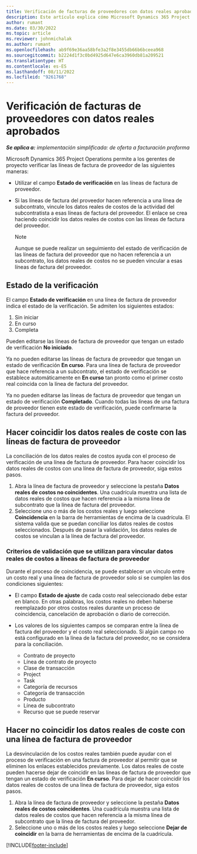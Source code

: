 ```yaml
---
title: Verificación de facturas de proveedores con datos reales aprobados
description: Este artículo explica cómo Microsoft Dynamics 365 Project Operations permite a los gerentes de proyecto verificar las facturas de los proveedores con los datos reales que se aprobaron cuando los contratistas realizaron el trabajo y registraron el tiempo, y los gastos y materiales que usaron los miembros del equipo del proyecto.
author: rumant
ms.date: 03/30/2022
ms.topic: article
ms.reviewer: johnmichalak
ms.author: rumant
ms.openlocfilehash: ab9f69e36aa58bfe3a2f8e3455db66b6bceea968
ms.sourcegitcommit: b2224d1f3c0bd4925d647e6ca3960db81a209521
ms.translationtype: HT
ms.contentlocale: es-ES
ms.lasthandoff: 08/11/2022
ms.locfileid: "9261768"
---
```

# <a name="verification-of-vendor-invoices-with-approved-actuals"></a>Verificación de facturas de proveedores con datos reales aprobados

_**Se aplica a:** implementación simplificada: de oferta a facturación proforma_

Microsoft Dynamics 365 Project Operations permite a los gerentes de proyecto verificar las líneas de factura de proveedor de las siguientes maneras:

- Utilizar el campo **Estado de verificación** en las líneas de factura de proveedor.
- Si las líneas de factura del proveedor hacen referencia a una línea de subcontrato, vincule los datos reales de costos de la actividad del subcontratista a esas líneas de factura del proveedor. El enlace se crea haciendo coincidir los datos reales de costos con las líneas de factura del proveedor.

    > [!NOTE]
    > Aunque se puede realizar un seguimiento del estado de verificación de las líneas de factura del proveedor que no hacen referencia a un subcontrato, los datos reales de costos no se pueden vincular a esas líneas de factura del proveedor.

## <a name="verification-status"></a>Estado de la verificación

El campo **Estado de verificación** en una línea de factura de proveedor indica el estado de la verificación. Se admiten los siguientes estados:

1. Sin iniciar
2. En curso
3. Completa

Pueden editarse las líneas de factura de proveedor que tengan un estado de verificación **No iniciado**.

Ya no pueden editarse las líneas de factura de proveedor que tengan un estado de verificación **En curso**. Para una línea de factura de proveedor que hace referencia a un subcontrato, el estado de verificación se establece automáticamente en **En curso** tan pronto como el primer costo real coincida con la línea de factura del proveedor.

Ya no pueden editarse las líneas de factura de proveedor que tengan un estado de verificación **Completado**. Cuando todas las líneas de una factura de proveedor tienen este estado de verificación, puede confirmarse la factura del proveedor.

## <a name="match-cost-actuals-to-vendor-invoice-lines"></a>Hacer coincidir los datos reales de coste con las líneas de factura de proveedor

La conciliación de los datos reales de costos ayuda con el proceso de verificación de una línea de factura de proveedor. Para hacer coincidir los datos reales de costos con una línea de factura de proveedor, siga estos pasos.

1. Abra la línea de factura de proveedor y seleccione la pestaña **Datos reales de costos no coincidentes**. Una cuadrícula muestra una lista de datos reales de costos que hacen referencia a la misma línea de subcontrato que la línea de factura del proveedor.
2. Seleccione uno o más de los costos reales y luego seleccione **Coincidencia** en la barra de herramientas de encima de la cuadrícula. El sistema valida que se puedan conciliar los datos reales de costos seleccionados. Después de pasar la validación, los datos reales de costos se vinculan a la línea de factura del proveedor.

### <a name="validation-criteria-that-are-used-to-link-cost-actuals-to-vendor-invoice-lines"></a>Criterios de validación que se utilizan para vincular datos reales de costos a líneas de factura de proveedor

Durante el proceso de coincidencia, se puede establecer un vínculo entre un costo real y una línea de factura de proveedor solo si se cumplen las dos condiciones siguientes:

- El campo **Estado de ajuste** de cada costo real seleccionado debe estar en blanco. En otras palabras, los costos reales no deben haberse reemplazado por otros costos reales durante un proceso de coincidencia, cancelación de aprobación o diario de corrección.
- Los valores de los siguientes campos se comparan entre la línea de factura del proveedor y el costo real seleccionado. Si algún campo no está configurado en la línea de la factura del proveedor, no se considera para la conciliación.

    - Contrato de proyecto
    - Línea de contrato de proyecto
    - Clase de transacción
    - Project
    - Task
    - Categoría de recursos
    - Categoría de transacción
    - Producto
    - Línea de subcontrato
    - Recurso que se puede reservar

## <a name="unmatch-cost-actuals-from-a-vendor-invoice-line"></a>Hacer no coincidir los datos reales de coste con una línea de factura de proveedor

La desvinculación de los costos reales también puede ayudar con el proceso de verificación en una factura de proveedor al permitir que se eliminen los enlaces establecidos previamente. Los datos reales de coste pueden hacerse dejar de coincidir en las líneas de factura de proveedor que tengan un estado de verificación **En curso**. Para dejar de hacer coincidir los datos reales de costos de una línea de factura de proveedor, siga estos pasos.

1. Abra la línea de factura de proveedor y seleccione la pestaña **Datos reales de costos coincidentes**. Una cuadrícula muestra una lista de datos reales de costos que hacen referencia a la misma línea de subcontrato que la línea de factura del proveedor.
2. Seleccione uno o más de los costos reales y luego seleccione **Dejar de coincidir** en la barra de herramientas de encima de la cuadrícula.

[!INCLUDE[footer-include](../../includes/footer-banner.md)]
